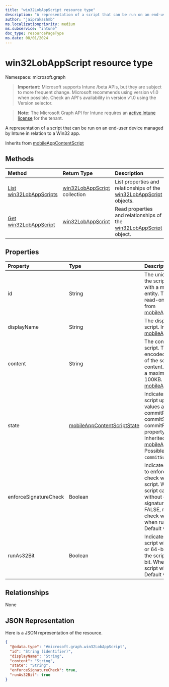 ```yaml
---
title: "win32LobAppScript resource type"
description: "A representation of a script that can be run on an end-user device managed by Intune in relation to a Win32 app."
author: "jaiprakashmb"
ms.localizationpriority: medium
ms.subservice: "intune"
doc_type: resourcePageType
ms.date: 08/01/2024
---
```


# win32LobAppScript resource type

Namespace: microsoft.graph

> **Important:** Microsoft supports Intune /beta APIs, but they are subject to more frequent change. Microsoft recommends using version v1.0 when possible. Check an API's availability in version v1.0 using the Version selector.

> **Note:** The Microsoft Graph API for Intune requires an [active Intune license](https://go.microsoft.com/fwlink/?linkid=839381) for the tenant.

A representation of a script that can be run on an end-user device managed by Intune in relation to a Win32 app.


Inherits from [mobileAppContentScript](../resources/intune-apps-mobileappcontentscript.md)

## Methods
|Method|Return Type|Description|
|:---|:---|:---|
|[List win32LobAppScripts](../api/intune-apps-win32lobappscript-list.md)|[win32LobAppScript](../resources/intune-apps-win32lobappscript.md) collection|List properties and relationships of the [win32LobAppScript](../resources/intune-apps-win32lobappscript.md) objects.|
|[Get win32LobAppScript](../api/intune-apps-win32lobappscript-get.md)|[win32LobAppScript](../resources/intune-apps-win32lobappscript.md)|Read properties and relationships of the [win32LobAppScript](../resources/intune-apps-win32lobappscript.md) object.|

## Properties
|Property|Type|Description|
|:---|:---|:---|
|id|String|The unique identifier of the script associated with a mobileLobApp entity. This property is read-only. Inherited from [mobileAppContentScript](../resources/intune-apps-mobileappcontentscript.md)|
|displayName|String|The display name for the script. Inherited from [mobileAppContentScript](../resources/intune-apps-mobileappcontentscript.md)|
|content|String|The content of the script. This is a Base64-encoded representation of the script's original content. The content has a maximum size limit of 100KB. Inherited from [mobileAppContentScript](../resources/intune-apps-mobileappcontentscript.md)|
|state|[mobileAppContentScriptState](../resources/intune-apps-mobileappcontentscriptstate.md)|Indicates the state of the script upload. Possible values are commitPending, commitSuccess, and commitFailed. This property is read-only. Inherited from [mobileAppContentScript](../resources/intune-apps-mobileappcontentscript.md). Possible values are: `commitSuccess`.|
|enforceSignatureCheck|Boolean|Indicates whether or not to enforce a signature check when running the script. When TRUE, the script cannot be run without enforcing a signature check. When FALSE, no signature check will be enforced when running the script. Default value is FALSE.|
|runAs32Bit|Boolean|Indicates whether the script will run as 32-bit or 64-bit. When TRUE, the script will run as 32-bit. When FALSE, the script will run as 64-bit. Default value is FALSE.|

## Relationships
None

## JSON Representation
Here is a JSON representation of the resource.
<!-- {
  "blockType": "resource",
  "keyProperty": "id",
  "@odata.type": "microsoft.graph.win32LobAppScript"
}
-->
``` json
{
  "@odata.type": "#microsoft.graph.win32LobAppScript",
  "id": "String (identifier)",
  "displayName": "String",
  "content": "String",
  "state": "String",
  "enforceSignatureCheck": true,
  "runAs32Bit": true
}
```